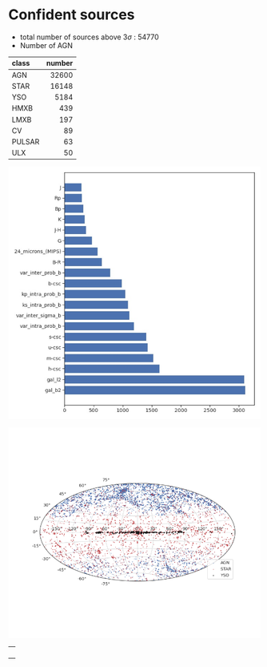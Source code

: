 # Confident sources

*   total number of sources above $3\sigma$ : 54770
*   Number of AGN

| class |  number |
|:-------|--------:|
| AGN    |   32600 |
| STAR   |   16148 |
| YSO    |    5184 |
| HMXB   |     439 |
| LMXB   |     197 |
| CV     |      89 |
| PULSAR |      63 |
| ULX    |      50 |

![feat_imp](result/plots/feat_imp.jpg)

![coord_sep](result/plots/feature_sep/important_features/gal_coord.png)

<table>
    <tr>
        <td><img src = ''>
    </tr>
</table>